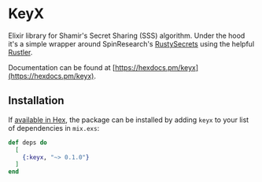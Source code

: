 # KeyX

Elixir library for Shamir's Secret Sharing (SSS) algorithm. Under the hood it's a simple wrapper around SpinResearch's [RustySecrets](https://github.com/SpinResearch/RustySecrets) using the helpful [Rustler](https://github.com/hansihe/rustler).

Documentation can be found at [https://hexdocs.pm/keyx](https://hexdocs.pm/keyx).

## Installation

If [available in Hex](https://hex.pm/docs/publish), the package can be installed
by adding `keyx` to your list of dependencies in `mix.exs`:

```elixir
def deps do
  [
    {:keyx, "~> 0.1.0"}
  ]
end
```
